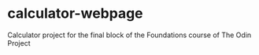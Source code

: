 # calculator-webpage
Calculator project for the final block of the Foundations course of The Odin Project
